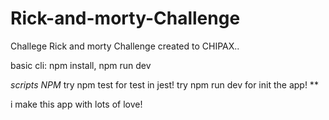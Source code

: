 # Rick-and-morty-Challenge
Challege Rick and morty Challenge  created to  CHIPAX..

basic cli:
npm install,
npm run dev


*scripts NPM*
try npm test for test in jest!
try npm run dev for init the app!
**


i make this app with lots of love!



